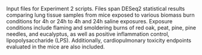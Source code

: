 Input files for Experiment 2 scripts. Files span DESeq2 statistical results comparing lung tissue samples from mice exposed to various biomass burn conditions for 4h or 24h to 4h and 24h saline exposures. Exposure conditions include flaming and smoldering burns of red oak, peat, pine, pine needles, and eucalyptus, as well as positive inflammation control, lipopolysaccharide (LPS). Additionally, cardiopulmonary toxicity endpoints evaluated in the mice are also included.

